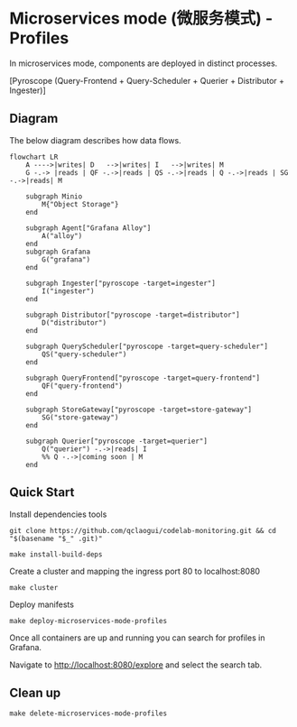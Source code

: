 # Microservices mode (微服务模式) - Profiles

In microservices mode, components are deployed in distinct processes.

[Pyroscope (Query-Frontend + Query-Scheduler + Querier + Distributor + Ingester)]

## Diagram

The below diagram describes how data flows.

```mermaid
flowchart LR
    A ---->|writes| D   -->|writes| I   -->|writes| M
    G -.-> |reads | QF -.->|reads | QS -.->|reads | Q -.->|reads | SG -.->|reads| M

    subgraph Minio
        M{"Object Storage"}
    end

    subgraph Agent["Grafana Alloy"]
        A("alloy")
    end
    subgraph Grafana
        G("grafana")
    end

    subgraph Ingester["pyroscope -target=ingester"]
        I("ingester")
    end

    subgraph Distributor["pyroscope -target=distributor"]
        D("distributor")
    end

    subgraph QueryScheduler["pyroscope -target=query-scheduler"]
        QS("query-scheduler")
    end

    subgraph QueryFrontend["pyroscope -target=query-frontend"]
        QF("query-frontend")
    end

    subgraph StoreGateway["pyroscope -target=store-gateway"]
        SG("store-gateway")
    end

    subgraph Querier["pyroscope -target=querier"]
        Q("querier") -.->|reads| I
        %% Q -.->|coming soon | M
    end

```

## Quick Start

Install dependencies tools

```shell
git clone https://github.com/qclaogui/codelab-monitoring.git && cd "$(basename "$_" .git)"

make install-build-deps
```

Create a cluster and mapping the ingress port 80 to localhost:8080

```shell
make cluster
```

Deploy manifests

```shell
make deploy-microservices-mode-profiles
```

Once all containers are up and running you can search for profiles in Grafana.

Navigate to [http://localhost:8080/explore](http://localhost:8080/explore) and select the search tab.

## Clean up

```shell
make delete-microservices-mode-profiles
```
